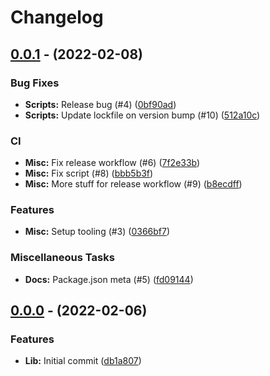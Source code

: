 # Changelog

## [0.0.1](https://github.com/flux-ui/flux-ui/compare/v0.0.0...v0.0.1) - (2022-02-08)

### Bug Fixes

- **Scripts:** Release bug (#4) ([0bf90ad](https://github.com/flux-ui/flux-ui/commit/0bf90ad773c4b6bc194df298dc093dcd463e6f11))
- **Scripts:** Update lockfile on version bump (#10) ([512a10c](https://github.com/flux-ui/flux-ui/commit/512a10cb78f1ea7e7f90f4382a1878369fa01822))

### CI

- **Misc:** Fix release workflow (#6) ([7f2e33b](https://github.com/flux-ui/flux-ui/commit/7f2e33b79c5d1f9782bcae4bf6fb5c3d943cd4fc))
- **Misc:** Fix script (#8) ([bbb5b3f](https://github.com/flux-ui/flux-ui/commit/bbb5b3fa6a70662ca027caf8988cd6902c8e6916))
- **Misc:** More stuff for release workflow (#9) ([b8ecdff](https://github.com/flux-ui/flux-ui/commit/b8ecdff6b0abfae15b64c8b1d9a8b6de9ced47a5))

### Features

- **Misc:** Setup tooling (#3) ([0366bf7](https://github.com/flux-ui/flux-ui/commit/0366bf767af5865cb1097c842f22afea88f7cacb))

### Miscellaneous Tasks

- **Docs:** Package.json meta (#5) ([fd09144](https://github.com/flux-ui/flux-ui/commit/fd0914416d7128f8eb618ea9181c8d853a349a60))

## [0.0.0](https://github.com/flux-ui/flux-ui/tree/v0.0.0) - (2022-02-06)

### Features

- **Lib:** Initial commit ([db1a807](https://github.com/flux-ui/flux-ui/commit/db1a807ad31bbb9921abf6ea81ddd51116fdb73f))
